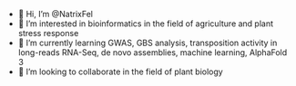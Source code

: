 - 👋 Hi, I’m @NatrixFel
- 👀 I’m interested in bioinformatics in the field of agriculture and plant stress response
- 🌱 I’m currently learning GWAS, GBS analysis, transposition activity in long-reads RNA-Seq, de novo assemblies, machine learning, AlphaFold 3
- 💞️ I’m looking to collaborate in the field of plant biology

<!---
NatrixFel/NatrixFel is a ✨ special ✨ repository because its `README.md` (this file) appears on your GitHub profile.
You can click the Preview link to take a look at your changes.
--->
